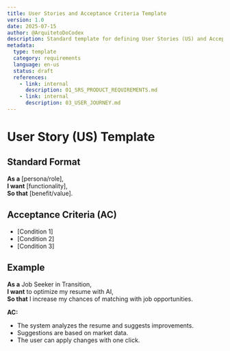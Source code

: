 ```yaml
---
title: User Stories and Acceptance Criteria Template
version: 1.0
date: 2025-07-15
author: @ArquitetoDoCodex
description: Standard template for defining User Stories (US) and Acceptance Criteria (AC) in [PROJECT_NAME].
metadata:
  type: template
  category: requirements
  language: en-us
  status: draft
  references:
    - link: internal
      description: 01_SRS_PRODUCT_REQUIREMENTS.md
    - link: internal
      description: 03_USER_JOURNEY.md
---
```


# User Story (US) Template

## Standard Format
**As a** [persona/role],  
**I want** [functionality],  
**So that** [benefit/value].

## Acceptance Criteria (AC)
- [Condition 1]
- [Condition 2]
- [Condition 3]

## Example
**As a** Job Seeker in Transition,  
**I want** to optimize my resume with AI,  
**So that** I increase my chances of matching with job opportunities.

**AC:**
- The system analyzes the resume and suggests improvements.
- Suggestions are based on market data.
- The user can apply changes with one click.